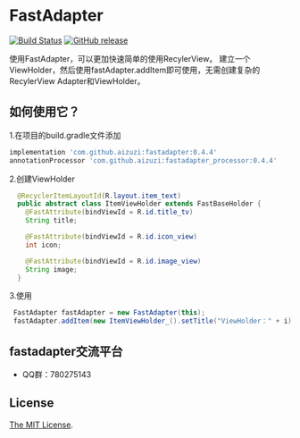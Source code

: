 

FastAdapter
==========================
[![Build Status](https://api.travis-ci.org/aizuzi/FastAdapter.svg?branch=master)](https://github.com/aizuzi/FastAdapter)
[![GitHub release](https://img.shields.io/badge/gradle-0.4.4-blue.svg)](https://github.com/aizuzi/FastAdapter/releases)

使用FastAdapter，可以更加快速简单的使用RecylerView。
建立一个ViewHolder，然后使用fastAdapter.addItem即可使用，无需创建复杂的RecylerView Adapter和ViewHolder。

## 如何使用它？
1.在项目的build.gradle文件添加
``` groovy
implementation 'com.github.aizuzi:fastadapter:0.4.4'
annotationProcessor 'com.github.aizuzi:fastadapter_processor:0.4.4'
```

2.创建ViewHolder
``` java
  @RecyclerItemLayoutId(R.layout.item_text)
  public abstract class ItemViewHolder extends FastBaseHolder {
    @FastAttribute(bindViewId = R.id.title_tv)
    String title;

    @FastAttribute(bindViewId = R.id.icon_view)
    int icon;

    @FastAttribute(bindViewId = R.id.image_view)
    String image;
  }   
```

3.使用
``` java
 FastAdapter fastAdapter = new FastAdapter(this);
 fastAdapter.addItem(new ItemViewHolder_().setTitle("ViewHolder：" + i);
```

## fastadapter交流平台
* QQ群：780275143

## License

[The MIT License](LICENSE).
